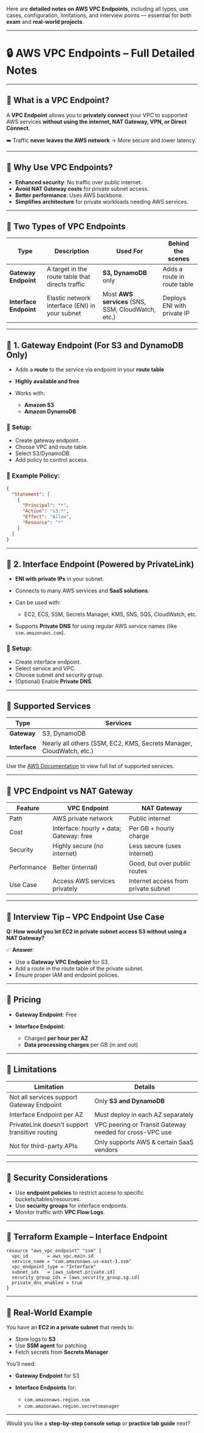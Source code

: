 Here are **detailed notes on AWS VPC Endpoints**, including all types, use cases, configuration, limitations, and interview points — essential for both **exam** and **real-world projects**.

---

# 🔒 AWS VPC Endpoints – Full Detailed Notes

---

## 🔹 What is a VPC Endpoint?

A **VPC Endpoint** allows you to **privately connect** your VPC to supported AWS services **without using the internet, NAT Gateway, VPN, or Direct Connect**.

➡️ Traffic **never leaves the AWS network** → More secure and lower latency.

---

## 🔹 Why Use VPC Endpoints?

* **Enhanced security**: No traffic over public internet.
* **Avoid NAT Gateway costs** for private subnet access.
* **Better performance**: Uses AWS backbone.
* **Simplifies architecture** for private workloads needing AWS services.

---

## 🔹 Two Types of VPC Endpoints

| Type                   | Description                                      | Used For                                           | Behind the scenes           |
| ---------------------- | ------------------------------------------------ | -------------------------------------------------- | --------------------------- |
| **Gateway Endpoint**   | A target in the route table that directs traffic | **S3, DynamoDB** only                              | Adds a route in route table |
| **Interface Endpoint** | Elastic network interface (ENI) in your subnet   | Most **AWS services** (SNS, SSM, CloudWatch, etc.) | Deploys ENI with private IP |

---

## 🔹 1. Gateway Endpoint (For S3 and DynamoDB Only)

* Adds a **route** to the service via endpoint in your **route table**
* **Highly available and free**
* Works with:

  * **Amazon S3**
  * **Amazon DynamoDB**

### 🔧 Setup:

* Create gateway endpoint.
* Choose VPC and route table.
* Select S3/DynamoDB.
* Add policy to control access.

### 📝 Example Policy:

```json
{
  "Statement": [
    {
      "Principal": "*",
      "Action": "s3:*",
      "Effect": "Allow",
      "Resource": "*"
    }
  ]
}
```

---

## 🔹 2. Interface Endpoint (Powered by PrivateLink)

* **ENI with private IPs** in your subnet.
* Connects to many AWS services and **SaaS solutions**.
* Can be used with:

  * EC2, ECS, SSM, Secrets Manager, KMS, SNS, SQS, CloudWatch, etc.
* Supports **Private DNS** for using regular AWS service names (like `ssm.amazonaws.com`).

### 🔧 Setup:

* Create interface endpoint.
* Select service and VPC.
* Choose subnet and security group.
* (Optional) Enable **Private DNS**.

---

## 🔹 Supported Services

| Type          | Services                                                             |
| ------------- | -------------------------------------------------------------------- |
| **Gateway**   | S3, DynamoDB                                                         |
| **Interface** | Nearly all others (SSM, EC2, KMS, Secrets Manager, CloudWatch, etc.) |

Use the [AWS Documentation](https://docs.aws.amazon.com/vpc/latest/privatelink/aws-services-privatelink-support.html) to view full list of supported services.

---

## 🔹 VPC Endpoint vs NAT Gateway

| Feature     | VPC Endpoint                            | NAT Gateway                         |
| ----------- | --------------------------------------- | ----------------------------------- |
| Path        | AWS private network                     | Public internet                     |
| Cost        | Interface: hourly + data; Gateway: free | Per GB + hourly charge              |
| Security    | Highly secure (no internet)             | Less secure (uses internet)         |
| Performance | Better (internal)                       | Good, but over public routes        |
| Use Case    | Access AWS services privately           | Internet access from private subnet |

---

## 🔹 Interview Tip – VPC Endpoint Use Case

**Q: How would you let EC2 in private subnet access S3 without using a NAT Gateway?**

✅ **Answer**:

* Use a **Gateway VPC Endpoint** for S3.
* Add a route in the route table of the private subnet.
* Ensure proper IAM and endpoint policies.

---

## 🔹 Pricing

* **Gateway Endpoint**: Free
* **Interface Endpoint**:

  * Charged **per hour per AZ**
  * **Data processing charges** per GB (in and out)

---

## 🔹 Limitations

| Limitation                                     | Details                                                 |
| ---------------------------------------------- | ------------------------------------------------------- |
| Not all services support Gateway Endpoint      | Only **S3 and DynamoDB**                                |
| Interface Endpoint per AZ                      | Must deploy in each AZ separately                       |
| PrivateLink doesn't support transitive routing | VPC peering or Transit Gateway needed for cross-VPC use |
| Not for third-party APIs                       | Only supports AWS & certain SaaS vendors                |

---

## 🔹 Security Considerations

* Use **endpoint policies** to restrict access to specific buckets/tables/resources.
* Use **security groups** for interface endpoints.
* Monitor traffic with **VPC Flow Logs**.

---

## 🔹 Terraform Example – Interface Endpoint

```hcl
resource "aws_vpc_endpoint" "ssm" {
  vpc_id       = aws_vpc.main.id
  service_name = "com.amazonaws.us-east-1.ssm"
  vpc_endpoint_type = "Interface"
  subnet_ids   = [aws_subnet.private.id]
  security_group_ids = [aws_security_group.sg.id]
  private_dns_enabled = true
}
```

---

## 🔹 Real-World Example

You have an **EC2 in a private subnet** that needs to:

* Store logs to **S3**
* Use **SSM agent** for patching
* Fetch secrets from **Secrets Manager**

You’ll need:

* **Gateway Endpoint** for S3
* **Interface Endpoints** for:

  * `com.amazonaws.region.ssm`
  * `com.amazonaws.region.secretsmanager`

---

Would you like a **step-by-step console setup** or **practice lab guide** next?
